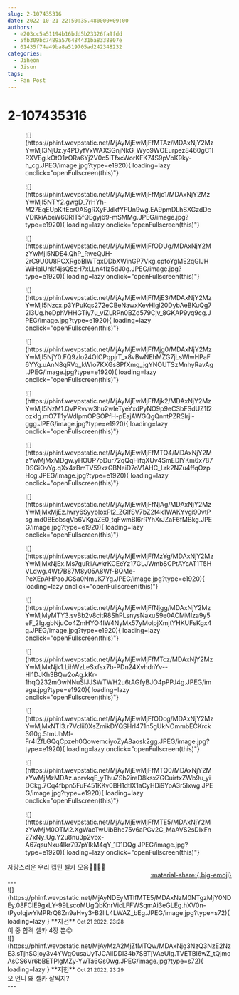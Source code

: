 ```yaml
---
slug: 2-107435316
date: 2022-10-21 22:50:35.480000+09:00
authors:
  - e203cc5a51194b16bdd5b23326fa9fdd
  - 5fb309bc7489a576484431ba8338807e
  - 01435f74a49ba8a519705ad242348232
categories:
  - Jiheon
  - Jisun
tags:
  - Fan Post
---
```


# 2-107435316

<div class="post-container" markdown="1">
<div class="content-container md-sidebar__scrollwrap" markdown="1">


<figure markdown="1">
![](https://phinf.wevpstatic.net/MjAyMjEwMjFfMTAz/MDAxNjY2MzYwMjI3NjUz.y4PDyfVxWAXSGnjNkG_Wyo9WOEurpez8460gC1IRXVEg.kOtO1zORa6Yj2V0c5iTfxcWorKFK74S9pVbK9ky-h_cg.JPEG/image.jpg?type=e1920){ loading=lazy onclick="openFullscreen(this)"}
</figure>

<figure markdown="1">
![](https://phinf.wevpstatic.net/MjAyMjEwMjFfMjc1/MDAxNjY2MzYwMjI5NTY2.gwgD_7rHYh-M27EqEUpKltEcr0ASgRXyFJdkfYFUn9wg.EA9pmDLhSXGzdDeVDKkiAbeW60RIT5fQEgyj69-mSMMg.JPEG/image.jpg?type=e1920){ loading=lazy onclick="openFullscreen(this)"}
</figure>

<figure markdown="1">
![](https://phinf.wevpstatic.net/MjAyMjEwMjFfODUg/MDAxNjY2MzYwMjI5NDE4.QhP_RweQJH-2rC9U0U8PCXRgbBlWTqxDDbXWinGP7Vkg.cpfoYgME2qGlJHWiHaIUhkf4jsQ5zH7xLLn4fIz5dJ0g.JPEG/image.jpg?type=e1920){ loading=lazy onclick="openFullscreen(this)"}
</figure>

<figure markdown="1">
![](https://phinf.wevpstatic.net/MjAyMjEwMjFfMjE3/MDAxNjY2MzYwMjI5Nzcx.p3YPuKqs272eCBeNawxKevHlgl20DybAeBKuQg72l3Ug.heDphVHHGTiy7u_viZLRPn0BZd579Cjv_8GKAP9yq9cg.JPEG/image.jpg?type=e1920){ loading=lazy onclick="openFullscreen(this)"}
</figure>

<figure markdown="1">
![](https://phinf.wevpstatic.net/MjAyMjEwMjFfMjg0/MDAxNjY2MzYwMjI5NjY0.FQ9zlo24OICPqpjrT_x8vBwNEhMZG7jLsWlwHPaF6YYg.uAnN8qRVq_kWIo7KXGs8PfXmg_jgYNOUTSzMnhyRavAg.JPEG/image.jpg?type=e1920){ loading=lazy onclick="openFullscreen(this)"}
</figure>

<figure markdown="1">
![](https://phinf.wevpstatic.net/MjAyMjEwMjFfMjk2/MDAxNjY2MzYwMjI5NzM1.QvPRvvw3hu2wleTyeYxdPyNO9p9eCSbFSdUZ1I2ozkIg.mO7T1yWdIpmOPSOPfH-pEajAWGQgQnntPZRSIrji-ggg.JPEG/image.jpg?type=e1920){ loading=lazy onclick="openFullscreen(this)"}
</figure>

<figure markdown="1">
![](https://phinf.wevpstatic.net/MjAyMjEwMjFfMTQ4/MDAxNjY2MzYwMjMxMDgw.yHOUP7pDur72qQqHifqXUv4SmEDlYKm6x787DSGiOvYg.qXx4zBmTV59xzGBNeiD7oV1AHC_Lrk2NZu4ffqOzpHcg.JPEG/image.jpg?type=e1920){ loading=lazy onclick="openFullscreen(this)"}
</figure>

<figure markdown="1">
![](https://phinf.wevpstatic.net/MjAyMjEwMjFfNjAg/MDAxNjY2MzYwMjMxMjEz.lwry6SyybIoxPl2_ZGlfSV7bZ2f4k1WAKYvgi90vtPsg.md0BEobsqVb6VKgaZE0_tqFwmBl6rRYhXrJZaF6fMBkg.JPEG/image.jpg?type=e1920){ loading=lazy onclick="openFullscreen(this)"}
</figure>

<figure markdown="1">
![](https://phinf.wevpstatic.net/MjAyMjEwMjFfMzYg/MDAxNjY2MzYwMjMxNjEx.Ms7guRliAwkrKCEeYz17GLJWmbSCPtAYcAT1T5HVLdwg.4Wt7B87M8y05A8Wf-BQMe-PeXEpAHPaoJGSa0NmuK7Yg.JPEG/image.jpg?type=e1920){ loading=lazy onclick="openFullscreen(this)"}
</figure>

<figure markdown="1">
![](https://phinf.wevpstatic.net/MjAyMjEwMjFfNjgg/MDAxNjY2MzYwMjMyMTY3.svBb2v8citR8ShPLsnysNaxuS9e0ACMMIza9y5eF_2Ig.gbNjuCo4ZmHYO4lW4NyMx57yMolpjXmjtYHKUFsKgx4g.JPEG/image.jpg?type=e1920){ loading=lazy onclick="openFullscreen(this)"}
</figure>

<figure markdown="1">
![](https://phinf.wevpstatic.net/MjAyMjEwMjFfMTcz/MDAxNjY2MzYwMjMxNjk1.LihWzLeSxfsx7b-PDn24XvhdnYv--Hl1DJKh3BQw2oAg.kKr-1hqQ232mOwNNuSIJJSWTWH2u6tAGfyBJO4pPPJ4g.JPEG/image.jpg?type=e1920){ loading=lazy onclick="openFullscreen(this)"}
</figure>

<figure markdown="1">
![](https://phinf.wevpstatic.net/MjAyMjEwMjFfODcg/MDAxNjY2MzYwMjMxNTI3.r7Vclii0XsZmikDYQSHrI471n5gUkNOmmbECKrck3G0g.5tmUhMf-Fr4IZfLGQqCpzeh0QowemciyoZyA8aosk2gg.JPEG/image.jpg?type=e1920){ loading=lazy onclick="openFullscreen(this)"}
</figure>

<figure markdown="1">
![](https://phinf.wevpstatic.net/MjAyMjEwMjFfMTQ0/MDAxNjY2MzYwMjMzMDAz.aprvkqE_yThuZSb2ireD8ksxZGCuirtxZWb9u_yiDCkg.7Cq4fbpn5FuF451KKv0BH1dtIX1aCyHDi9YpA3r5Ixwg.JPEG/image.jpg?type=e1920){ loading=lazy onclick="openFullscreen(this)"}
</figure>

<figure markdown="1">
![](https://phinf.wevpstatic.net/MjAyMjEwMjFfMTE5/MDAxNjY2MzYwMjM0OTM2.XgWacTwUibBhe75v6aPGv2C_MaAVS2sDIxFn27xNy_Ug.Y2u8nu3p2vbx-A67qsuNxu4Ikr797pYlkM4qY_1D1DQg.JPEG/image.jpg?type=e1920){ loading=lazy onclick="openFullscreen(this)"}
</figure>
자랑스러운 우리 캡틴 셀카 모음📸💖🍀🦊

</div>
</div>

<div style="text-align: right;" markdown="1">
<a href="https://weverse.io/fromis9/fanpost/2-107435316" style="text-align: right;">:material-share:{.big-emoji}</a>
</div>
---

<div class="comments-container md-sidebar__scrollwrap" markdown="1">
<div class="comment" markdown="1">
<div class='id-container' markdown="1">
![](https://phinf.wevpstatic.net/MjAyNDEyMTlfMTE5/MDAxNzM0NTgzMjY0NDEy.08FClE9gxLY-99LscoMUgQbKnrVicLFFWSqmAi3eGLEg.hXV0n-tPyoIqjwYMPRrQ8Zn9aHvy3-B2llL4LWAZ_bEg.JPEG/image.jpg?type=s72){ loading=lazy }
**<span class="artist">지선</span>** <small>Oct 21 2022, 23:28</small><br>
</div>
<div class='comment-body' markdown="1">
이 중 합격 셀카 4장 뿐😑
</div>
</div>
<div class="comment" markdown="1">
<div class='id-container' markdown="1">
![](https://phinf.wevpstatic.net/MjAyMzA2MjZfMTQw/MDAxNjg3NzQ3NzE2NzE3.sTjhSGjoy3v4YWgOusaUyTJCAiIDDI34b7SBTjVAeUIg.TVETBI6wZ_tQjmoAsCS6Vr6bBETPlgMZy-YwTa6Gs0wg.JPEG/image.jpg?type=s72){ loading=lazy }
**<span class="artist">지헌</span>** <small>Oct 21 2022, 23:29</small><br>
</div>
<div class='comment-body' markdown="1">
오 언니 왜 셀카 잘찍지?
</div>
</div>
</div>
---

